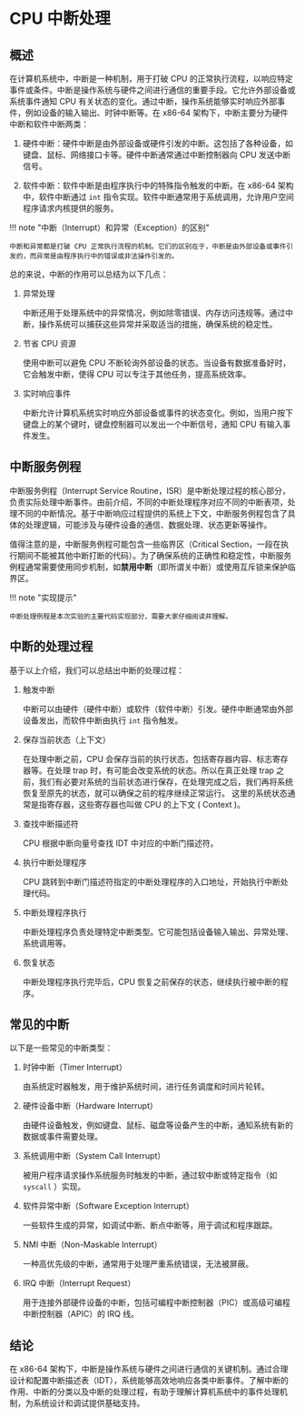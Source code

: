 # CPU 中断处理

## 概述

在计算机系统中，中断是一种机制，用于打破 CPU 的正常执行流程，以响应特定事件或条件。中断是操作系统与硬件之间进行通信的重要手段。它允许外部设备或系统事件通知 CPU 有关状态的变化。通过中断，操作系统能够实时响应外部事件，例如设备的输入输出、时钟中断等。在 x86-64 架构下，中断主要分为硬件中断和软件中断两类：

1. 硬件中断：硬件中断是由外部设备或硬件引发的中断。这包括了各种设备，如键盘、鼠标、网络接口卡等。硬件中断通常通过中断控制器向 CPU 发送中断信号。

2. 软件中断：软件中断是由程序执行中的特殊指令触发的中断。在 x86-64 架构中，软件中断通过 `int` 指令实现。软件中断通常用于系统调用，允许用户空间程序请求内核提供的服务。

!!! note "中断（Interrupt）和异常（Exception）的区别"

    中断和异常都是打破 CPU 正常执行流程的机制。它们的区别在于，中断是由外部设备或事件引发的，而异常是由程序执行中的错误或非法操作引发的。

总的来说，中断的作用可以总结为以下几点：

1. 异常处理

    中断还用于处理系统中的异常情况，例如除零错误、内存访问违规等。通过中断，操作系统可以捕获这些异常并采取适当的措施，确保系统的稳定性。

2. 节省 CPU 资源

    使用中断可以避免 CPU 不断轮询外部设备的状态。当设备有数据准备好时，它会触发中断，使得 CPU 可以专注于其他任务，提高系统效率。

3. 实时响应事件

    中断允许计算机系统实时响应外部设备或事件的状态变化。例如，当用户按下键盘上的某个键时，键盘控制器可以发出一个中断信号，通知 CPU 有输入事件发生。

## 中断服务例程

中断服务例程（Interrupt Service Routine，ISR）是中断处理过程的核心部分，负责实际处理中断事件。由前介绍，不同的中断处理程序对应不同的中断表项，处理不同的中断情况。基于中断响应过程提供的系统上下文，中断服务例程包含了具体的处理逻辑，可能涉及与硬件设备的通信、数据处理、状态更新等操作。

值得注意的是，中断服务例程可能包含一些临界区（Critical Section，一段在执行期间不能被其他中断打断的代码）。为了确保系统的正确性和稳定性，中断服务例程通常需要使用同步机制，如**禁用中断**（即所谓关中断）或使用互斥锁来保护临界区。

!!! note "实现提示"

    中断处理例程是本次实验的主要代码实现部分，需要大家仔细阅读并理解。

## 中断的处理过程

基于以上介绍，我们可以总结出中断的处理过程：

1. 触发中断

    中断可以由硬件（硬件中断）或软件（软件中断）引发。硬件中断通常由外部设备发出，而软件中断由执行 `int` 指令触发。

2. 保存当前状态（上下文）

    在处理中断之前，CPU 会保存当前的执行状态，包括寄存器内容、标志寄存器等。在处理 trap 时，有可能会改变系统的状态。所以在真正处理 trap 之前，我们有必要对系统的当前状态进行保存，在处理完成之后，我们再将系统恢复至原先的状态，就可以确保之前的程序继续正常运行。 这里的系统状态通常是指寄存器，这些寄存器也叫做 CPU 的上下文 ( Context )。

3. 查找中断描述符

    CPU 根据中断向量号查找 IDT 中对应的中断门描述符。

4. 执行中断处理程序

    CPU 跳转到中断门描述符指定的中断处理程序的入口地址，开始执行中断处理代码。

5. 中断处理程序执行

    中断处理程序负责处理特定中断类型。它可能包括设备输入输出、异常处理、系统调用等。

6. 恢复状态

    中断处理程序执行完毕后，CPU 恢复之前保存的状态，继续执行被中断的程序。

## 常见的中断

以下是一些常见的中断类型：

1. 时钟中断（Timer Interrupt）

    由系统定时器触发，用于维护系统时间，进行任务调度和时间片轮转。

2. 硬件设备中断（Hardware Interrupt）

    由硬件设备触发，例如键盘、鼠标、磁盘等设备产生的中断，通知系统有新的数据或事件需要处理。

3. 系统调用中断（System Call Interrupt）

    被用户程序请求操作系统服务时触发的中断，通过软中断或特定指令（如 `syscall` ）实现。

4. 软件异常中断（Software Exception Interrupt）

    一些软件生成的异常，如调试中断、断点中断等，用于调试和程序跟踪。

5. NMI 中断（Non-Maskable Interrupt）

    一种高优先级的中断，通常用于处理严重系统错误，无法被屏蔽。

6. IRQ 中断（Interrupt Request）

    用于连接外部硬件设备的中断，包括可编程中断控制器（PIC）或高级可编程中断控制器（APIC）的 IRQ 线。

## 结论

在 x86-64 架构下，中断是操作系统与硬件之间进行通信的关键机制。通过合理设计和配置中断描述表（IDT），系统能够高效地响应各类中断事件。了解中断的作用、中断的分类以及中断的处理过程，有助于理解计算机系统中的事件处理机制，为系统设计和调试提供基础支持。
